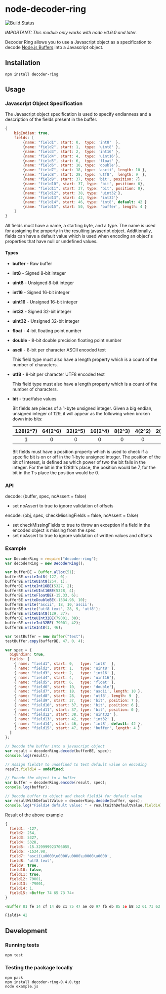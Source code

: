 node-decoder-ring
=================

[![Build Status](https://travis-ci.org/asbaker/node-decoder-ring.png)](https://travis-ci.org/asbaker/node-decoder-ring])

*IMPORTANT: This module only works with node v0.6.0 and later.*

Decoder Ring allows you to use a Javascript object as a specification to decode [Node.js Buffers](http://nodejs.org/api/buffer.html) into a Javascript object.

## Installation

	npm install decoder-ring

##  Usage


### Javascript Object Specification

The Javascript object specification is used to specify endianness and a description of the fields present in the buffer.
```javascript
{
    bigEndian: true,
    fields: [
        {name: "field1", start: 0,  type: 'int8'  },
        {name: "field2", start: 1,  type: 'uint8' },
        {name: "field3", start: 2,  type: 'int16' },
        {name: "field4", start: 4,  type: 'uint16'},
        {name: "field5", start: 6,  type: 'float' },
        {name: "field6", start: 10, type: 'double'},
        {name: "field7", start: 18, type: 'ascii', length: 10 },
        {name: "field8", start: 28, type: 'utf8',  length: 9  },
        {name: "field9", start: 37, type: 'bit', position: 7},
        {name: "field10", start: 37, type: 'bit', position: 6},
        {name: "field11", start: 37, type: 'bit', position: 0},
        {name: "field12", start: 38, type: 'uint32'},
        {name: "field13", start: 42, type: 'int32'}
        {name: "field14", start: 46, type: 'int8', default: 42 }
        {name: "field15", start: 50, type: 'buffer', length: 4 }
    ]
}


```

All fields must have a name, a starting byte, and a type. The name is used for assigning the property in the resulting javascript object. Additionally, fields can have a default value which is used when encoding an object's properties that have null or undefined values.

#### Types
* **buffer** - Raw buffer
* **int8** - Signed 8-bit integer
* **uint8** - Unsigned 8-bit integer
* **int16** - Signed 16-bit integer
* **uint16** - Unsigned 16-bit integer
* **int32** - Signed 32-bit integer
* **uint32** - Unsigned 32-bit integer
* **float** - 4-bit floating point number
* **double** - 8-bit double precision floating point number
* **ascii** - 8-bit per character ASCII encoded text

	This field type must also have a length property which is a count of the number of characters.
* **utf8** - 8-bit per character UTF8 encoded text

	This field type must also have a length property which is a count of the number of characters.
* **bit** - true/false values

	Bit fields are pieces of a 1-byte unsigned integer. Given a big endian, unsigned integer of 129, it will appear as the following when broken down into bits:


  | 128(2^7) | 64(2^6) | 32(2^5) | 16(2^4) | 8(2^3) | 4(2^2) | 2(2^1) | 1(2^0) |
  | :--:	 | :--:	| :--:	| :--:	| :--:   | :--:   | :--:   | :--:   |
  | 1		| 0	   | 0	   | 0	   | 0	  | 0	  | 0	  | 1	  |

	Bit fields must have a position property which is used to check if a specific bit is on or off in the 1-byte unsigned integer.
	The position of the bit of interest, is defined as which power of two the bit falls in the integer. For the bit in the 128th's place, the position would be 7, for the bit in the 1's place the position would be 0.

### API

decode: (buffer, spec, noAssert = false)
  * set noAssert to true to ignore validation of offsets

encode: (obj, spec, checkMissingFields = false, noAssert = false)
  * set checkMissingFields to true to throw an exception if a field in the encoded object is missing from the spec
  * set noAssert to true to ignore validation of written values and offsets

### Example

```javascript
var DecoderRing = require("decoder-ring");
var decoderRing = new DecoderRing();

var bufferBE = Buffer.alloc(51);
bufferBE.writeInt8(-127, 0);
bufferBE.writeUInt8(254, 1);
bufferBE.writeInt16BE(5327, 2);
bufferBE.writeUInt16BE(5328, 4);
bufferBE.writeFloatBE(-15.33, 6);
bufferBE.writeDoubleBE(-1534.98, 10);
bufferBE.write("ascii", 18, 10,'ascii');
bufferBE.write("utf8 text", 28, 9, 'utf8');
bufferBE.writeUInt8(129, 37);
bufferBE.writeUInt32BE(79001, 38);
bufferBE.writeInt32BE(-79001, 42);
bufferBE.writeInt8(1, 46);

var testBuffer = new Buffer("test");
testBuffer.copy(bufferBE, 47, 0, 4);

var spec = {
  bigEndian: true,
  fields: [
    { name: "field1", start: 0,   type: 'int8'  },
    { name: "field2", start: 1,   type: 'uint8' },
    { name: "field3", start: 2,   type: 'int16' },
    { name: "field4", start: 4,   type: 'uint16'},
    { name: "field5", start: 6,   type: 'float' },
    { name: "field6", start: 10,  type: 'double'},
    { name: "field7", start: 18,  type: 'ascii', length: 10 },
    { name: "field8", start: 28,  type: 'utf8', length: 9  },
    { name: "field9", start: 37,  type: 'bit', position: 7 },
    { name: "field10", start: 37, type: 'bit', position: 6 },
    { name: "field11", start: 37, type: 'bit', position: 0 },
    { name: "field12", start: 38, type: 'uint32' },
    { name: "field13", start: 42, type: 'int32' },
    { name: "field14", start: 46, type: 'int8', default: 42 },
    { name: "field15", start: 47, type: 'buffer', length: 4 }
  ]
};

// Decode the buffer into a javascript object
var result = decoderRing.decode(bufferBE, spec);
console.log(result);

// Assign field14 to undefined to test default value on encoding
result.field14 = undefined;

// Encode the object to a buffer
var buffer = decoderRing.encode(result, spec);
console.log(buffer);

// Decode buffer to object and check field14 for default value
var resultWithDefaultValue = decoderRing.decode(buffer, spec);
console.log("Field14 default value: " + resultWithDefaultValue.field14);
```

Result of the above example

```javascript
{ 
  field1: -127,
  field2: 254,
  field3: 5327,
  field4: 5328,
  field5: -15.329999923706055,
  field6: -1534.98,
  field7: 'ascii\u0000\u0000\u0000\u0000\u0000',
  field8: 'utf8 text',
  field9: true,
  field10: false,
  field11: true,
  field12: 79001,
  field13: -79001,
  field14: 1,
  field15: <Buffer 74 65 73 74> 
}

<Buffer 81 fe 14 cf 14 d0 c1 75 47 ae c0 97 fb eb 85 1e b8 52 61 73 63 69 69 20 20 20 20 20 75 74 66 38 20 74 65 78 74 81 00 01 34 99 ff fe cb 67 2a>

Field14 42
```

## Development

### Running tests
	npm test

### Testing the package locally
	npm pack
	npm install decoder-ring-0.4.0.tgz
	node example.js


